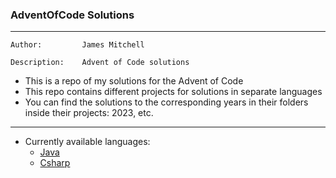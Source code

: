 ### AdventOfCode Solutions

---

```
Author:         James Mitchell

Description:    Advent of Code solutions
```

- This is a repo of my solutions for the Advent of Code
- This repo contains different projects for solutions in separate languages
- You can find the solutions to the corresponding years in their folders inside their projects: 2023, etc.

---

- Currently available languages:
    - [Java](Java/AdventOfCodeJava/README.md)
    - [Csharp](Csharp/README.md)
